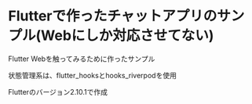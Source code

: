 # Flutterで作ったチャットアプリのサンプル(Webにしか対応させてない)

Flutter Webを触ってみるために作ったサンプル

状態管理系は、flutter_hooksとhooks_riverpodを使用

Flutterのバージョン2.10.1で作成